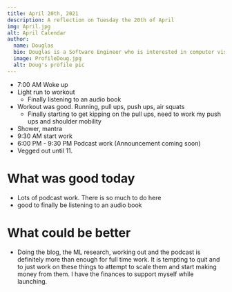 ```yaml
---
title: April 20th, 2021
description: A reflection on Tuesday the 20th of April
img: April.jpg
alt: April Calendar
author:
  name: Douglas
  bio: Douglas is a Software Engineer who is interested in computer vision and our quest for strong AI. He also is constantly looking for ways to push the envelope of his personal mental and physical fitness.
  image: ProfileDoug.jpg
  alt: Doug's profile pic
---
```


- 7:00 AM Woke up
- Light run to workout
    - Finally listening to an audio book
- Workout was good. Running, pull ups, push ups, air squats
    - Finally starting to get kipping on the pull ups, need to work my push ups and shoulder mobility
- Shower, mantra
- 9:30 AM start work
- 6:00 PM - 9:30 PM Podcast work (Announcement coming soon)
- Vegged out until 11. 


# What was good today
* Lots of podcast work. There is so much to do here
* good to finally be listening to an audio book

# What could be better
* Doing the blog, the ML research, working out and the podcast is definitely more than enough for full time work. It is tempting to quit and to just work on these things to attempt to scale them and start making money from them. I have the finances to support myself while launching.
